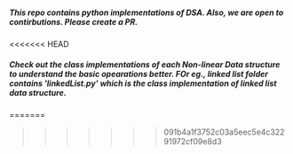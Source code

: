 ##### This repo contains python implementations of DSA. Also, we are open to contirbutions. Please create a PR.
<<<<<<< HEAD
##### Check out the class implementations of each Non-linear Data structure to understand the basic opearations better. FOr eg., linked list folder contains 'linkedList.py' which is the class implementation of linked list data structure.
=======
>>>>>>> 091b4a1f3752c03a5eec5e4c32291972cf09e8d3
